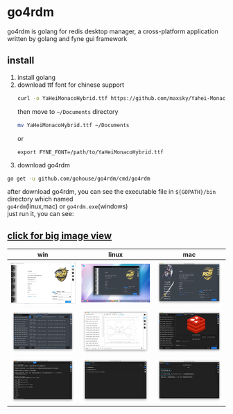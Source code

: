 # go4rdm
go4rdm is golang for redis desktop manager, a cross-platform application written by golang and fyne gui framework

## install
1. install golang  
2. download ttf font for chinese support  
    ```sh
    curl -o YaHeiMonacoHybrid.ttf https://github.com/maxsky/Yahei-Monaco-Hybrid-Font/raw/master/YaHeiMonacoHybrid.ttf  
    ```
    then move to `~/Documents` directory  
    ```sh
    mv YaHeiMonacoHybrid.ttf ~/Documents
    ```
    or
    ```shell script
    export FYNE_FONT=/path/to/YaHeiMonacoHybrid.ttf  
    ```
3. download go4rdm  
```sh
go get -u github.com/gohouse/go4rdm/cmd/go4rdm  
```

after download go4rdm, you can see the executable file in `${GOPATH}/bin` directory which named  
`go4rdm`(linux,mac) or `go4rdm.exe`(windows)  
just run it, you can see:  

## [click for big image view](./assets/readme.md)  

win | linux | mac  
---|---|---  
![](assets/1.jpg) | ![](assets/2.jpg) | ![](assets/3.jpg)  
![](assets/4.jpg) | ![](assets/5.jpg) | ![](assets/6.jpg)  
![](assets/7.jpg) | ![](assets/8.jpg) | ![](assets/9.jpg)  
